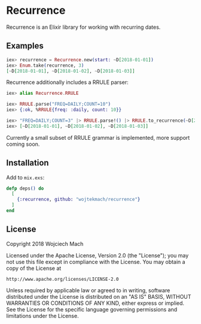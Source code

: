 # Recurrence

Recurrence is an Elixir library for working with recurring dates.

## Examples

```elixir
iex> recurrence = Recurrence.new(start: ~D[2018-01-01])
iex> Enum.take(recurrence, 3)
[~D[2018-01-01], ~D[2018-01-02], ~D[2018-01-03]]
```

Recurrence additionally includes a RRULE parser:

```elixir
iex> alias Recurrence.RRULE

iex> RRULE.parse("FREQ=DAILY;COUNT=10")
iex> {:ok, %RRULE{freq: :daily, count: 10}}
```

```elixir
iex> "FREQ=DAILY;COUNT=3" |> RRULE.parse!() |> RRULE.to_recurrence(~D[2018-01-01]) |> Enum.to_list()
iex> [~D[2018-01-01], ~D[2018-01-02], ~D[2018-01-03]]
```

Currently a small subset of RRULE grammar is implemented, more support coming soon.

## Installation

Add to `mix.exs`:

```elixir
defp deps() do
  [
    {:recurrence, github: "wojtekmach/recurrence"}
  ]
end
```

## License

Copyright 2018 Wojciech Mach

Licensed under the Apache License, Version 2.0 (the "License");
you may not use this file except in compliance with the License.
You may obtain a copy of the License at

    http://www.apache.org/licenses/LICENSE-2.0

Unless required by applicable law or agreed to in writing, software
distributed under the License is distributed on an "AS IS" BASIS,
WITHOUT WARRANTIES OR CONDITIONS OF ANY KIND, either express or implied.
See the License for the specific language governing permissions and
limitations under the License.

